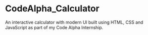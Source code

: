 # CodeAlpha_Calculator
An interactive calculator with modern UI built using HTML, CSS and JavaScript as part of my Code Alpha Internship.
